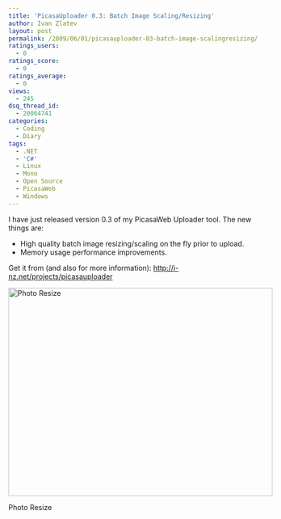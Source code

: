 ```yaml
---
title: 'PicasaUploader 0.3: Batch Image Scaling/Resizing'
author: Ivan Zlatev
layout: post
permalink: /2009/06/01/picasauploader-03-batch-image-scalingresizing/
ratings_users:
  - 0
ratings_score:
  - 0
ratings_average:
  - 0
views:
  - 245
dsq_thread_id:
  - 20064741
categories:
  - Coding
  - Diary
tags:
  - .NET
  - 'C#'
  - Linux
  - Mono
  - Open Source
  - PicasaWeb
  - Windows
---
```

I have just released version 0.3 of my PicasaWeb Uploader tool. The new things are:

  * High quality batch image resizing/scaling on the fly prior to upload.
  * Memory usage performance improvements.

Get it from (and also for more information): [http://i-][1][nz.net/projects/picasauploader][1]</p> 

<div id="attachment_570" style="width: 533px" class="wp-caption aligncenter">
  </a><a rel="attachment wp-att-570" href="http://ivanz.com/wp-content/uploads/2009/06/resize-photos.png"><img class="size-full wp-image-570" title="Photo Resize" src="http://ivanz.com/wp-content/uploads/2009/06/resize-photos.png" alt="Photo Resize" width="523" height="412" /></a>
  
  <p class="wp-caption-text">
    Photo Resize
  </p>
</div>

 [1]: http://ivanz.com/projects/picasauploader/